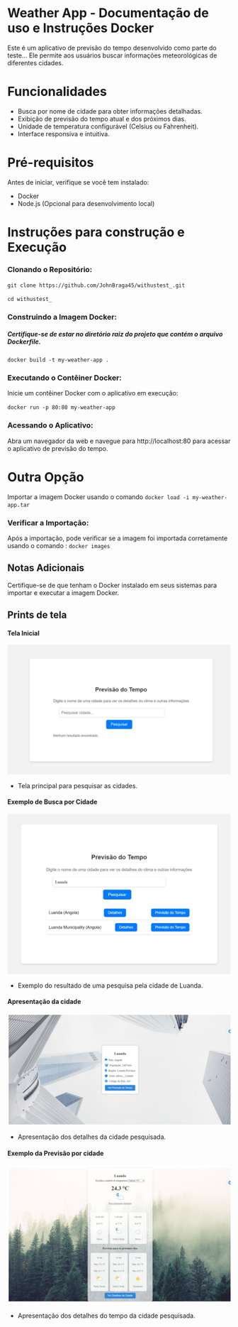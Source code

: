 # Weather App - Documentação de uso e Instruções Docker
Este é um aplicativo de previsão do tempo desenvolvido como parte do  teste... Ele permite aos usuários buscar informações meteorológicas de diferentes cidades.

# Funcionalidades
- Busca por nome de cidade para obter informações detalhadas.
- Exibição de previsão do tempo atual e dos próximos dias.
- Unidade de temperatura configurável (Celsius ou Fahrenheit).
- Interface responsiva e intuitiva.

# Pré-requisitos
Antes de iniciar, verifique se você tem instalado:

- Docker
- Node.js (Opcional para desenvolvimento local)

# Instruções para construção e Execução

### Clonando o Repositório:

``git clone https://github.com/JohnBraga45/withustest_.git``

``cd withustest_``

### Construindo a Imagem Docker:

##### Certifique-se de estar no diretório raiz do projeto que contém o arquivo Dockerfile.

``docker build -t my-weather-app .``


### Executando o Contêiner Docker:

Inicie um contêiner Docker com o aplicativo em execução:

``docker run -p 80:80 my-weather-app``

### Acessando o Aplicativo:
Abra um navegador da web e navegue para http://localhost:80 para acessar o aplicativo de previsão do tempo.



# Outra Opção
Importar a imagem Docker usando o comando ``docker load -i my-weather-app.tar``

### Verificar a Importação:
Após a importação, pode verificar se a imagem foi importada corretamente usando o comando :
``docker images
``

## Notas Adicionais
Certifique-se de que tenham o Docker instalado em seus sistemas para importar e executar a imagem Docker.



## Prints de tela

#### Tela Inicial
![Tela Inicial](src/assets/images/tela1.jpeg)

- Tela principal para pesquisar as cidades.

#### Exemplo de Busca por Cidade
![Exemplo de Busca por Cidade](src/assets/images/tela2.jpeg)

- Exemplo do resultado de uma pesquisa pela cidade de Luanda.

#### Apresentação da cidade
![Exemplo de da Previsão do tempo](src/assets/images/tela3.jpeg)

- Apresentação dos detalhes da cidade pesquisada.

#### Exemplo da Previsão por cidade
![Exemplo de da Previsão do tempo](src/assets/images/tela4.jpeg)

- Apresentação dos detalhes do tempo da cidade pesquisada.
